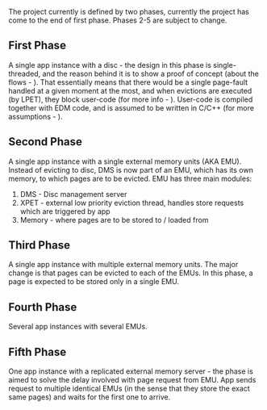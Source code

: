 The project currently is defined by two phases, currently the project has come to the end of first phase. Phases 2-5 are subject to change.
 
## First Phase
 
A single app instance with a disc - the design in this phase is single-threaded, and the reason behind it is to show a proof of concept (about the flows - <flow>). That essentially means that there would be a single page-fault handled at a given moment at the most, and when evictions are executed (by LPET), they block user-code (for more info - <Lpet>).
User-code is compiled together with EDM code, and is assumed to be written in C/C++ (for more assumptions - <Assumptions>).
 
## Second Phase
 
A single app instance with a single external memory units (AKA EMU). Instead of evicting to disc, DMS is now part of an EMU, which has its own memory, to which pages are to be evicted.
EMU has three main modules:
1.	DMS - Disc management server
2.	XPET - external low priority eviction thread, handles store requests which are triggered by app
3.	Memory - where pages are to be stored to / loaded from
 
## Third Phase
 
A single app instance with multiple external memory units. The major change is that pages can be evicted to each of the EMUs. In this phase, a page is expected to be stored only in a single EMU.
 
## Fourth Phase
 
Several app instances with several EMUs.
 
## Fifth Phase
 
One app instance with a replicated external memory server - the phase is aimed to solve the delay involved with page request from EMU. App sends request to multiple identical EMUs (in the sense that they store the exact same pages) and waits for the first one to arrive.